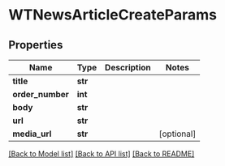 # WTNewsArticleCreateParams


## Properties
Name | Type | Description | Notes
------------ | ------------- | ------------- | -------------
**title** | **str** |  | 
**order_number** | **int** |  | 
**body** | **str** |  | 
**url** | **str** |  | 
**media_url** | **str** |  | [optional] 

[[Back to Model list]](../README.md#documentation-for-models) [[Back to API list]](../README.md#documentation-for-api-endpoints) [[Back to README]](../README.md)


